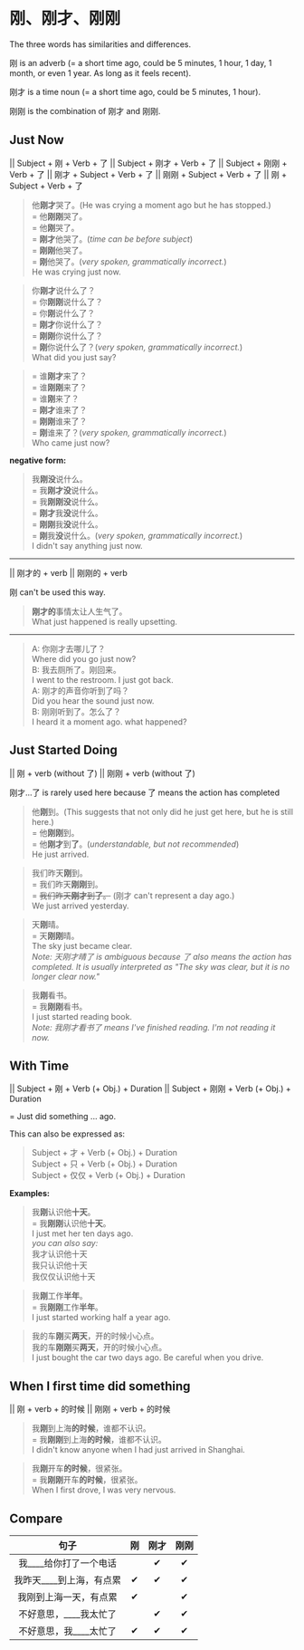 # 刚、刚才、刚刚

The three words has similarities and differences.

刚 is an adverb (= a short time ago, could be 5 minutes, 1 hour, 1 day, 1 month, or even 1 year. As long as it feels recent).

刚才 is a time noun (= a short time ago, could be 5 minutes, 1 hour).

刚刚 is the combination of 刚才 and 刚刚.

## Just Now

|| Subject + 刚 + Verb + 了
|| Subject + 刚才 + Verb + 了
|| Subject + 刚刚 + Verb + 了
|| 刚才 + Subject + Verb + 了
|| 刚刚 + Subject + Verb + 了
|| 刚 + Subject + Verb + 了

> 他**刚才**哭了。(He was crying a moment ago but he has stopped.)  
= 他**刚刚**哭了。  
= 他**刚**哭了。  
= **刚才**他哭了。(*time can be before subject*)<br>
= **刚刚**他哭了。  
= **刚**他哭了。(*very spoken,  grammatically incorrect.*)<br>
He was crying just now.

> 你**刚才**说什么了？  
= 你**刚刚**说什么了？  
= 你**刚**说什么了？  
= **刚才**你说什么了？  
= **刚刚**你说什么了？  
= **刚**你说什么了？(*very spoken,  grammatically incorrect.*)<br>
What did you just say?

> = 谁**刚才**来了？  
= 谁**刚刚**来了？  
= 谁**刚**来了？  
= **刚才**谁来了？  
= **刚刚**谁来了？  
= **刚**谁来了？(*very spoken,  grammatically incorrect.*)<br>
Who came just now? 

**negative form:**

> 我**刚没**说什么。  
= 我**刚才没**说什么。  
= 我**刚刚没**说什么。  
= **刚才**我**没**说什么。  
= **刚刚**我**没**说什么。  
= **刚**我**没**说什么。(*very spoken,  grammatically incorrect.*)<br>
I didn't say anything just now.

---

|| 刚才的 + verb
|| 刚刚的 + verb

刚 can't be used this way.

> **刚才的**事情太让人生气了。  
What just happened is really upsetting.

---

> A: 你刚才去哪儿了？  
Where did you go just now?  
B: 我去厕所了。刚回来。  
I went to the restroom. I just got back.  
A: 刚才的声音你听到了吗？  
Did you hear the sound just now.  
B: 刚刚听到了。怎么了？  
I heard it a moment ago. what happened?

## Just Started Doing

|| 刚 + verb (without 了)
|| 刚刚 + verb (without 了)

刚才...了 is rarely used here because 了 means the action has completed

> 他**刚**到。(This suggests that not only did he just get here, but he is still here.)  
= 他**刚刚**到。  
= 他**刚才**到**了**。(*understandable, but not recommended*)<br>
He just arrived.

> 我们昨天**刚**到。  
= 我们昨天**刚刚**到。  
= ~~我们昨天**刚才**到**了**。~~ (刚才 can't represent a day ago.)  
We just arrived yesterday.

> 天**刚**晴。  
= 天**刚刚**晴。  
The sky just became clear.  
*Note: 天刚才晴了 is ambiguous because 了 also means the action has completed. It is usually interpreted as "The sky was clear, but it is no longer clear now."*

> 我**刚**看书。  
= 我**刚刚**看书。  
I just started reading book.  
*Note: 我刚才看书了 means I've finished reading. I'm not reading it now.*

## With Time

|| Subject + 刚 + Verb (+ Obj.) + Duration
|| Subject + 刚刚 + Verb (+ Obj.) + Duration

= Just did something ... ago.

This can also be expressed as:

> Subject + 才 + Verb (+ Obj.) + Duration  
Subject + 只 + Verb (+ Obj.) + Duration  
Subject + 仅仅 + Verb (+ Obj.) + Duration

**Examples:**

> 我**刚**认识他**十天**。<br>
= 我**刚刚**认识他**十天**。<br>
I just met her ten days ago.  
*you can also say:*  
我才认识他十天  
我只认识他十天  
我仅仅认识他十天

> 我**刚**工作**半年**。  
= 我**刚刚**工作**半年**。  
I just started working half a year ago.  

> 我的车**刚**买**两天**，开的时候小心点。  
> 我的车**刚刚**买**两天**，开的时候小心点。  
I just bought the car two days ago. Be careful when you drive.

## When I first time did something

|| 刚 + verb + 的时候
|| 刚刚 + verb + 的时候

> 我**刚**到上海**的时候**，谁都不认识。  
= 我**刚刚**到上海**的时候**，谁都不认识。  
I didn't know anyone when I had just arrived in Shanghai.

> 我**刚**开车**的时候**，很紧张。  
= 我**刚刚**开车**的时候**，很紧张。  
When I first drove, I was very nervous.

## Compare

|句子|刚|刚才|刚刚|
|:---:|:---:|:---:|:---:|
|我____给你打了一个电话| |&#10004;|&#10004;|
|我昨天____到上海，有点累|&#10004;|&#10004;|&#10004;|
|我刚到上海一天，有点累|&#10004;| |&#10004;|
|不好意思，____我太忙了| |&#10004;|&#10004;|
|不好意思，我____太忙了|&#10004;|&#10004;|&#10004;|